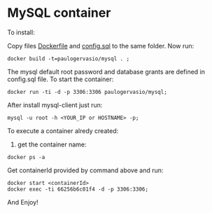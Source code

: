 # MySQL container

To install:

Copy files [Dockerfile](https://raw.githubusercontent.com/paulogervasio/docker/master/mysql/Dockerfile) and [config.sql](https://raw.githubusercontent.com/paulogervasio/docker/master/mysql/config.sql) to the same folder.
Now run:
```shell-script
docker build -t=paulogervasio/mysql . ;

```

The mysql default root password and database grants are defined in config.sql file. 
To start the container:

```shell-script
docker run -ti -d -p 3306:3306 paulogervasio/mysql;
``` 

After install mysql-client just run:
```shell-script
mysql -u root -h <YOUR_IP or HOSTNAME> -p;
```

To execute a container alredy created:

1) get the container name:
```
docker ps -a
```
Get containerId provided by command above and run:

```
docker start <containerId>
docker exec -ti 66256b6c01f4 -d -p 3306:3306;
```




And Enjoy!

